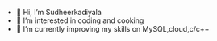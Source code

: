 - 👋 Hi, I’m Sudheerkadiyala
- 👀 I’m interested in coding and cooking
- 🌱 I’m currently improving my skills on MySQL,cloud,c/c++


<!---
Sudheerkadiyala2/Sudheerkadiyala2 is a ✨ special ✨ repository because its `README.md` (this file) appears on your GitHub profile.
You can click the Preview link to take a look at your changes.
--->
